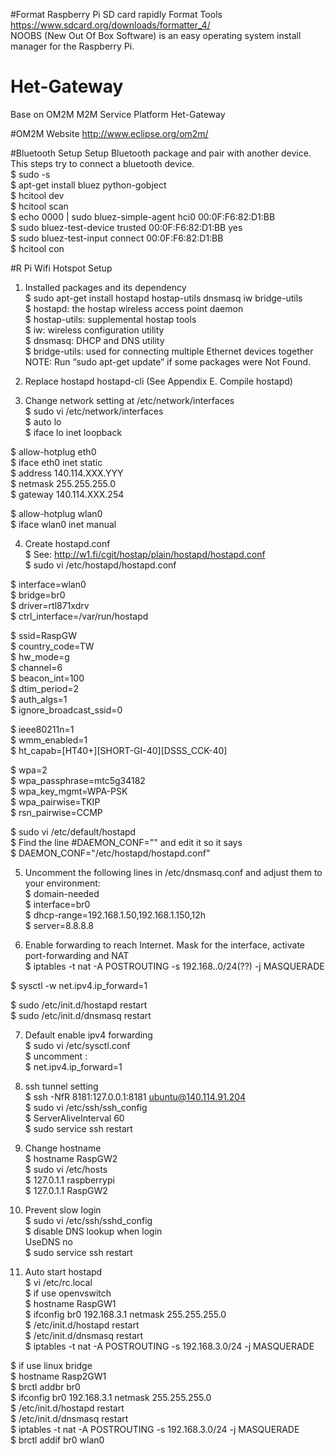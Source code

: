 #Format Raspberry Pi SD card rapidly
Format Tools  
https://www.sdcard.org/downloads/formatter_4/  
NOOBS (New Out Of Box Software) is an easy operating system install manager for the Raspberry Pi.		
# Het-Gateway
Base on OM2M M2M Service Platform Het-Gateway

#OM2M Website
http://www.eclipse.org/om2m/

#Bluetooth Setup
Setup Bluetooth package and pair with another device.  
This steps try to connect a bluetooth device.  
$ sudo -s  
$ apt-get install bluez python-gobject  
$ hcitool dev  
$ hcitool scan  
$ echo 0000 | sudo bluez-simple-agent hci0 00:0F:F6:82:D1:BB  
$ sudo bluez-test-device trusted 00:0F:F6:82:D1:BB yes  
$ sudo bluez-test-input connect 00:0F:F6:82:D1:BB   
$ hcitool con  

#R Pi Wifi Hotspot Setup  
1. Installed packages and its dependency   
$ sudo apt-get install hostapd hostap-utils dnsmasq iw bridge-utils  
$ hostapd: the hostap wireless access point daemon  
$ hostap-utils: supplemental hostap tools  
$ iw: wireless configuration utility  
$ dnsmasq: DHCP and DNS utility  
$ bridge-utils:  used for connecting multiple Ethernet devices together  
NOTE:  Run “sudo apt-get update” if some packages were Not Found.  

2. Replace hostapd hostapd-cli (See Appendix E. Compile hostapd)  

3. Change network setting at /etc/network/interfaces  
$ sudo vi /etc/network/interfaces  
$ auto lo  
$ iface lo inet loopback  

$ allow-hotplug eth0  
$ iface eth0 inet static  
$ address 140.114.XXX.YYY  
$ netmask 255.255.255.0  
$ gateway 140.114.XXX.254   

$ allow-hotplug wlan0  
$ iface wlan0 inet manual  

4. Create hostapd.conf  
$ See: http://w1.fi/cgit/hostap/plain/hostapd/hostapd.conf  
$ sudo vi /etc/hostapd/hostapd.conf  

$ interface=wlan0  
$ bridge=br0  
$ driver=rtl871xdrv  
$ ctrl_interface=/var/run/hostapd  

$ ssid=RaspGW  
$ country_code=TW  
$ hw_mode=g  
$ channel=6  
$ beacon_int=100  
$ dtim_period=2  
$ auth_algs=1  
$ ignore_broadcast_ssid=0  

$ ieee80211n=1  
$ wmm_enabled=1  
$ ht_capab=[HT40+][SHORT-GI-40][DSSS_CCK-40]  

$ wpa=2  
$ wpa_passphrase=mtc5g34182  
$ wpa_key_mgmt=WPA-PSK  
$ wpa_pairwise=TKIP  
$ rsn_pairwise=CCMP  

$ sudo vi /etc/default/hostapd  
$ Find the line #DAEMON_CONF="" and edit it so it says  
$ DAEMON_CONF="/etc/hostapd/hostapd.conf"  

5. Uncomment the following lines in /etc/dnsmasq.conf and adjust them to your environment:  
$ domain-needed  
$ interface=br0  
$ dhcp-range=192.168.1.50,192.168.1.150,12h  
$ server=8.8.8.8  

6. Enable forwarding to reach Internet. Mask for the interface, activate port-forwarding and NAT  
$ iptables -t nat -A POSTROUTING -s 192.168..0/24(??) -j MASQUERADE  

$ sysctl -w net.ipv4.ip_forward=1  

$ sudo /etc/init.d/hostapd restart  
$ sudo /etc/init.d/dnsmasq restart  

7. Default enable ipv4 forwarding  
$ sudo vi /etc/sysctl.conf  
$ uncomment :  
$ net.ipv4.ip_forward=1  

8. ssh tunnel setting  
$ ssh -NfR 8181:127.0.0.1:8181 ubuntu@140.114.91.204  
$ sudo vi /etc/ssh/ssh_config  
$ ServerAliveInterval 60  
$ sudo service ssh restart  

9. Change hostname  
$ hostname RaspGW2  
$ sudo vi /etc/hosts  
$ 127.0.1.1 raspberrypi  
$ 127.0.1.1   	RaspGW2  

10. Prevent slow login  
$ sudo vi /etc/ssh/sshd_config  
$ disable DNS lookup when login  
UseDNS no  
$ sudo service ssh restart  

11. Auto start hostapd  
$ vi /etc/rc.local  
$ if use openvswitch  
$ hostname RaspGW1  
$ ifconfig br0 192.168.3.1 netmask 255.255.255.0  
$ /etc/init.d/hostapd restart    
$ /etc/init.d/dnsmasq restart  
$ iptables -t nat -A POSTROUTING -s 192.168.3.0/24 -j MASQUERADE  

$ if use linux bridge  
$ hostname Rasp2GW1  
$ brctl addbr br0  
$ ifconfig br0 192.168.3.1 netmask 255.255.255.0  
$ /etc/init.d/hostapd restart  
$ /etc/init.d/dnsmasq restart  
$ iptables -t nat -A POSTROUTING -s 192.168.3.0/24 -j MASQUERADE  
$ brctl addif br0 wlan0  

